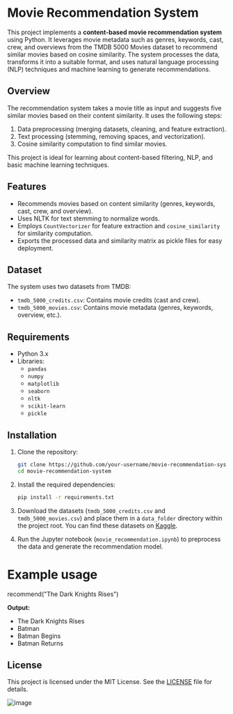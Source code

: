 
# Movie Recommendation System

This project implements a **content-based movie recommendation system** using Python. It leverages movie metadata such as genres, keywords, cast, crew, and overviews from the TMDB 5000 Movies dataset to recommend similar movies based on cosine similarity. The system processes the data, transforms it into a suitable format, and uses natural language processing (NLP) techniques and machine learning to generate recommendations.


## Overview
The recommendation system takes a movie title as input and suggests five similar movies based on their content similarity. It uses the following steps:
1. Data preprocessing (merging datasets, cleaning, and feature extraction).
2. Text processing (stemming, removing spaces, and vectorization).
3. Cosine similarity computation to find similar movies.

This project is ideal for learning about content-based filtering, NLP, and basic machine learning techniques.

## Features
- Recommends movies based on content similarity (genres, keywords, cast, crew, and overview).
- Uses NLTK for text stemming to normalize words.
- Employs `CountVectorizer` for feature extraction and `cosine_similarity` for similarity computation.
- Exports the processed data and similarity matrix as pickle files for easy deployment.

## Dataset
The system uses two datasets from TMDB:
- `tmdb_5000_credits.csv`: Contains movie credits (cast and crew).
- `tmdb_5000_movies.csv`: Contains movie metadata (genres, keywords, overview, etc.).


## Requirements
- Python 3.x
- Libraries:
  - `pandas`
  - `numpy`
  - `matplotlib` 
  - `seaborn`
  - `nltk`
  - `scikit-learn`
  - `pickle`

## Installation
1. Clone the repository:
   ```bash
   git clone https://github.com/your-username/movie-recommendation-system.git
   cd movie-recommendation-system
   ```

2. Install the required dependencies:
   ```bash
   pip install -r requirements.txt
   ```

3. Download the datasets (`tmdb_5000_credits.csv` and `tmdb_5000_movies.csv`) and place them in a `data_folder` directory within the project root. You can find these datasets on [Kaggle](https://www.kaggle.com/datasets/tmdb/tmdb-movie-metadata).

4. Run the Jupyter notebook (`movie_recommendation.ipynb`) to preprocess the data and generate the recommendation model.


# Example usage
   
recommend("The Dark Knights Rises")

**Output:**
   
- The Dark Knights Rises
- Batman
- Batman Begins
- Batman Returns


## License
This project is licensed under the MIT License. See the [LICENSE](LICENSE) file for details.



![image](https://github.com/user-attachments/assets/b9c15cb9-0d54-4399-9aaa-3d3e1c662bf7)
